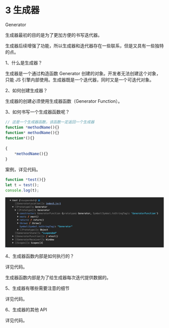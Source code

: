 # 3 生成器

Generator

生成器最初的目的是为了更加方便的书写迭代器。

生成器后续增强了功能，所以生成器和迭代器存在一些联系，但是又具有一些独特的点。

1、什么是生成器？

生成器是一个通过构造函数 Generator 创建的对象。开发者无法创建这个对象，只能 JS 引擎内部使用。生成器既是一个迭代器，同时又是一个可迭代对象。

2、如何创建生成器？

生成器的创建必须使用生成器函数（Generator Function）。

3、如何书写一个生成器函数呢？

```js
// 这是一个生成器函数，该函数一定返回一个生成器
function *methodName(){}
function* methodName(){}
function*(){}

{
    *methodName(){}
}
```

案例，详见代码。

```js
function *test(){}
let t = test();
console.log(t);
```

![alt text](image.png)

4、生成器函数内部是如何执行的？

详见代码。

生成器函数内部是为了给生成器每次迭代提供数据的。

5、生成器有哪些需要注意的细节

详见代码。

6、生成器的其他 API

详见代码。
